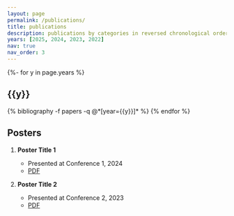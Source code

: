 ```yaml
---
layout: page
permalink: /publications/
title: publications
description: publications by categories in reversed chronological order.
years: [2025, 2024, 2023, 2022]
nav: true
nav_order: 3
---
```


<!-- _pages/publications.md -->

<div class="publications">
{%- for y in page.years %}
  <h2 class="year">{{y}}</h2>
  {% bibliography -f papers -q @*[year={{y}}]* %}
{% endfor %}
</div>

## Posters

1. **Poster Title 1**
   - Presented at Conference 1, 2024
   - [PDF](/posters/poster1.pdf)

2. **Poster Title 2**
   - Presented at Conference 2, 2023
   - [PDF](/posters/poster2.pdf)
